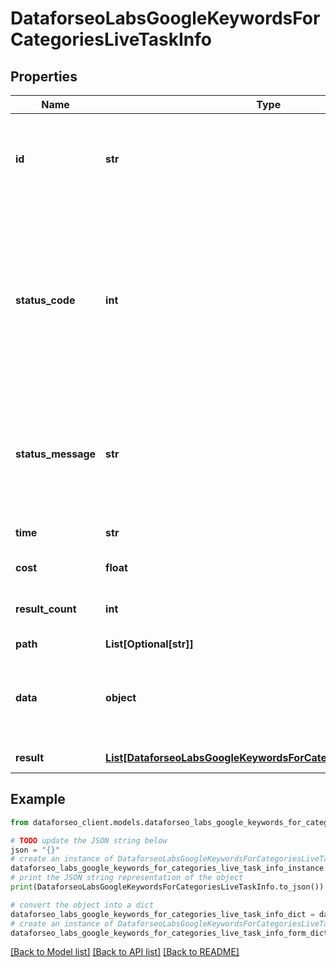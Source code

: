 # DataforseoLabsGoogleKeywordsForCategoriesLiveTaskInfo


## Properties

Name | Type | Description | Notes
------------ | ------------- | ------------- | -------------
**id** | **str** | task identifier unique task identifier in our system in the UUID format | [optional] 
**status_code** | **int** | status code of the task generated by DataForSEO, can be within the following range: 10000-60000 you can find the full list of the response codes here | [optional] 
**status_message** | **str** | informational message of the task you can find the full list of general informational messages here | [optional] 
**time** | **str** | execution time, seconds | [optional] 
**cost** | **float** | total tasks cost, USD | [optional] 
**result_count** | **int** | number of elements in the result array | [optional] 
**path** | **List[Optional[str]]** | URL path | [optional] 
**data** | **object** | contains the same parameters that you specified in the POST request | [optional] 
**result** | [**List[DataforseoLabsGoogleKeywordsForCategoriesLiveResultInfo]**](DataforseoLabsGoogleKeywordsForCategoriesLiveResultInfo.md) | array of results | [optional] 

## Example

```python
from dataforseo_client.models.dataforseo_labs_google_keywords_for_categories_live_task_info import DataforseoLabsGoogleKeywordsForCategoriesLiveTaskInfo

# TODO update the JSON string below
json = "{}"
# create an instance of DataforseoLabsGoogleKeywordsForCategoriesLiveTaskInfo from a JSON string
dataforseo_labs_google_keywords_for_categories_live_task_info_instance = DataforseoLabsGoogleKeywordsForCategoriesLiveTaskInfo.from_json(json)
# print the JSON string representation of the object
print(DataforseoLabsGoogleKeywordsForCategoriesLiveTaskInfo.to_json())

# convert the object into a dict
dataforseo_labs_google_keywords_for_categories_live_task_info_dict = dataforseo_labs_google_keywords_for_categories_live_task_info_instance.to_dict()
# create an instance of DataforseoLabsGoogleKeywordsForCategoriesLiveTaskInfo from a dict
dataforseo_labs_google_keywords_for_categories_live_task_info_form_dict = dataforseo_labs_google_keywords_for_categories_live_task_info.from_dict(dataforseo_labs_google_keywords_for_categories_live_task_info_dict)
```
[[Back to Model list]](../README.md#documentation-for-models) [[Back to API list]](../README.md#documentation-for-api-endpoints) [[Back to README]](../README.md)


